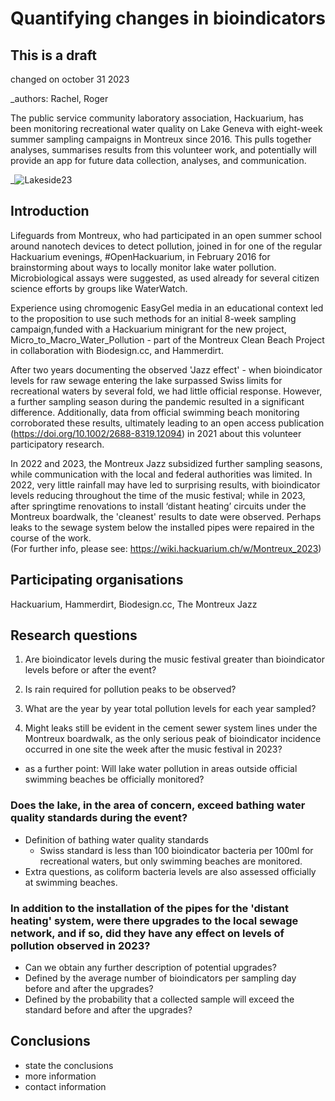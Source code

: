 # Quantifying changes in bioindicators

## This is a draft

changed on october 31 2023

_authors: Rachel, Roger



The public service community laboratory association, Hackuarium, has been monitoring recreational water quality on Lake Geneva with eight-week summer sampling campaigns in Montreux since 2016. This pulls together analyses, summarises results from this volunteer work, and potentially will provide an app for future data collection, analyses, and communication.

_![Lakeside23](https://github.com/rachelaronoff/qualite-deauRA/assets/48484650/9a37a1a8-3a39-49b9-9153-45341c408ea5)
## Introduction

Lifeguards from Montreux, who had participated in an open summer school around nanotech devices to detect pollution, joined in for one of the regular Hackuarium evenings, #OpenHackuarium, in February 2016 for brainstorming about ways to locally monitor lake water pollution.  Microbiological assays were suggested, as used already for several citizen science efforts by groups like WaterWatch. 

Experience using chromogenic EasyGel media in an educational context led to the proposition to use such methods for an initial 8-week sampling campaign,funded with a Hackuarium minigrant for the new project, Micro_to_Macro_Water_Pollution - part of the Montreux Clean Beach Project in collaboration with Biodesign.cc, and Hammerdirt.  

After two years documenting the observed 'Jazz effect' - when bioindicator levels for raw sewage entering the lake surpassed Swiss limits for recreational waters by several fold, we had little official response.  However, a further sampling season during the pandemic resulted in a significant difference. Additionally, data from official swimming beach monitoring corroborated these results, ultimately leading to an open access publication (https://doi.org/10.1002/2688-8319.12094) in 2021 about this volunteer participatory research. 

In 2022 and 2023, the Montreux Jazz subsidized further sampling seasons, while communication with the local and federal authorities was limited. In 2022, very little rainfall may have led to surprising results, with bioindicator levels reducing throughout the time of the music festival; while in 2023, after springtime renovations to install ‘distant heating’ circuits under the Montreux boardwalk, the 'cleanest' results to date were observed.  Perhaps leaks to the sewage system below the installed pipes were repaired in the course of the work.   
(For further info, please see: https://wiki.hackuarium.ch/w/Montreux_2023)



## Participating organisations

Hackuarium, Hammerdirt, Biodesign.cc, The Montreux Jazz 


## Research questions

1) Are bioindicator levels during the music festival greater than bioindicator levels before or after the event?

2) Is rain required for pollution peaks to be observed?

3) What are the year by year total pollution levels for each year sampled?  

3) Might leaks still be evident in the cement sewer system lines under the Montreux boardwalk, as the only serious peak of bioindicator incidence occurred in one site the week after the music festival in 2023?

- as a further point: Will lake water pollution in areas outside official swimming beaches be officially monitored?


### Does the lake, in the area of concern, exceed bathing water quality standards during the event?

* Definition of bathing water quality standards
  - Swiss standard is less than 100 bioindicator bacteria per 100ml for recreational waters, but only swimming beaches are monitored.
* Extra questions, as coliform bacteria levels are also assessed officially at swimming beaches.



### In addition to the installation of the pipes for the 'distant heating' system, were there upgrades to the local sewage network, and if so, did they have any effect on levels of pollution observed in 2023?

* Can we obtain any further description of potential upgrades?
* Defined by the average number of bioindicators per sampling day before and after the upgrades?
* Defined by the probability that a collected sample will exceed the standard before and after the upgrades?

## Conclusions

* state the conclusions
* more information
* contact information
